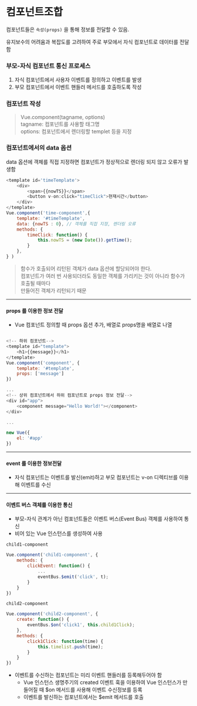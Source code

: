 # 컴포넌트조합

컴포넌트들은 ```속성(props)``` 을 통해 정보를 전달할 수 있음.

유지보수의 어려움과 복잡도를 고려하여 주로 부모에서 자식 컴포넌트로 데이터를 전달함

### 부모-자식 컴포넌트 통신 프로세스
1. 자식 컴포넌트에서 사용자 이벤트를 정의하고 이벤트를 발생
2. 부모 컴포넌트에서 이벤트 핸들러 메서드를 호출하도록 작성

### 컴포넌트 작성
> Vue.component(tagname, options)  
tagname: 컴포넌트를 사용할 태그명  
options: 컴포넌트에서 렌더링할 templet 등을 지정


### 컴포넌트에서의 data 옵션
data 옵션에 객체를 직접 지정하면 컴포넌트가 정상적으로 렌더링 되지 않고 오류가 발생함


```javascript
<template id='timeTemplate'>
    <div>
        <span>{{nowTS}}</span>
        <button v-on:click="timeClick">현재시간</button>
    </div>
</template>
Vue.component('time-component',{
    template: '#timeTemplate',
    data: {nowTS : 0}, // 객체를 직접 지정, 렌더링 오류
    methods: {
        timeClick: function() {
            this.nowTS = (new Date()).getTime();
        }
    },
} )
```
> 함수가 호출되어 리턴된 객체가 data 옵션에 할당되어야 한다.  
컴포넌트가 여러 번 사용되더라도 동일한 객체를 가리키는 것이 아니라 함수가 호출될 때마다  
만들어진 객체가 리턴되기 때문

---
#### props 를 이용한 정보 전달

- Vue 컴포넌트 정의할 때 props 옵션 추가, 배열로 props명을 배열로 나열

```javascript

<!-- 하위 컴포넌트-->
<template id="template">
    <h1>{{message}}</h1>
</template>
Vue.component('component', {
    template: '#template',
    props: ['message']
})

...
<!-- 상위 컴포넌트에서 하위 컴포넌트로 props 정보 전달-->
<div id="app"> 
    <component message="Hello World!"></component>
</div>

...

new Vue({
    el: '#app'
})

```
---
 
#### event 를 이용한 정보전달

- 자식 컴포넌트는 이벤트를 발신(emit)하고 부모 컴포넌트는 v-on 디렉티브를 이용해 이벤트를 수신


---

#### 이벤트 버스 객체를 이용한 통신

- 부모-자식 관계가 아닌 컴포넌트들은 이벤트 버스(Event Bus) 객체를 사용하여 통신
- 비어 있는 Vue 인스턴스를 생성하여 사용

```child1-component```
```javascript
Vue.component('child1-component', {
    methods: {
        clickEvent: function() {
            ...
            eventBus.$emit('click', t);
        }
    }
})
```

```child2-component```
```javascript
Vue.component('child2-component', {
    create: function() {
        eventBus.$on('click1', this.child1Click);
    },
    methods: {
        click1Click: function(time) {
            this.timelist.push(time);
        }
    }
})
```
- 이벤트를 수신하는 컴포넌트는 미리 이벤트 핸들러를 등록해두어야 함
    - Vue 인스턴스 생명주기의 created 이벤트 훅을 이용하여 Vue 인스턴스가 만들어질 때 $on 메서드를 사용해 이벤트 수신정보를 등록
    - 이벤트를 발신하는 컴포넌트에서는 $emit 메서드를 호출